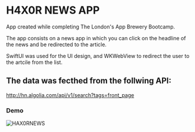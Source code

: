 
# H4X0R NEWS APP 

App created while completing The London's App Brewery Bootcamp. 

The app consists on a news app in which you can click on the headline of the news and be redirected to the article. 

SwiftUI was used for the UI design, and WKWebView to redirect the user to the artcile from the list. 

## The data was fecthed from the follwing API:

http://hn.algolia.com/api/v1/search?tags=front_page

### Demo 


![HAX0RNEWS](https://github.com/KatyaEspinosa03/H4X0R-News/assets/122574604/ce558f86-bae7-4a40-b462-b7c225b018ff)
